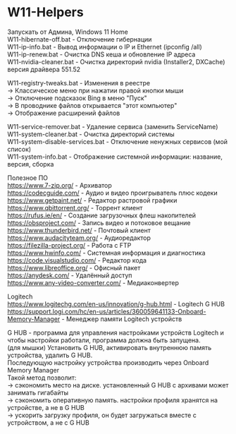 # W11-Helpers

Запускать от Админа, Windows 11 Home  
W11-hibernate-off.bat - Отключение гибернации  
W11-ip-info.bat - Вывод информации о IP и Ethernet (ipconfig /all)  
W11-ip-renew.bat - Очистка DNS кеша и обновление IP адреса  
W11-nvidia-cleaner.bat - Очистка директорий nvidia (Installer2, DXCache) версия драйвера 551.52  

W11-registry-tweaks.bat - Изменения в реестре  
-> Классическое меню при нажатии правой кнопки мыши  
-> Отключение подсказок Bing в меню "Пуск"  
-> В проводнике файлов открывается "этот компьютер"  
-> Отображение расширений файлов  

W11-service-remover.bat - Удаление сервиса (заменить ServiceName)  
W11-system-cleaner.bat - Очистка директорий системы  
W11-system-disable-services.bat - Отключение ненужных сервисов (мой список)  
W11-system-info.bat - Отображение системной информации: название, версия, сборка  

Полезное ПО  
https://www.7-zip.org/ - Архиватор  
https://codecguide.com/ - Аудио и видео проигрыватель плюс кодеки  
https://www.getpaint.net/ - Редактор растровой графики   
https://www.qbittorrent.org/ - Торрент клиент  
https://rufus.ie/en/ - Создание загрузочных флеш накопителей  
https://obsproject.com/ - Запись видео и потоковое вещание  
https://www.thunderbird.net/ - Почтовый клиент  
https://www.audacityteam.org/ - Аудиоредактор  
https://filezilla-project.org/ - Работа с FTP  
https://www.hwinfo.com/ - Системная информация и диагностика  
https://code.visualstudio.com/ - Редактор кода  
https://www.libreoffice.org/ - Офисный пакет  
https://anydesk.com/ - Удалённый доступ  
https://www.any-video-converter.com/ - Медиаконвертер  

Logitech  
https://www.logitechg.com/en-us/innovation/g-hub.html - Logitech G HUB  
https://support.logi.com/hc/en-us/articles/360059641133-Onboard-Memory-Manager - Менеджер памяти Logitech устройств  

G HUB - программа для управления настройками устройств Logitech и чтобы настройки работали, программа должна быть запущена.  
(для мышки) Установить G HUB, активировать внутреннюю память устройства, удалить G HUB.  
Последующую настройку устройства производить через Onboard Memory Manager  
Такой метод позволит:  
-> сэкономить место на диске. установленный G HUB с архивами может занимать гигабайты  
-> сэкономить оперативную память. настройки профиля хранятся на устройстве, а не в G HUB   
-> ускорить загрузку профиля, он будет загружаться вместе с устройством, а не с G HUB
